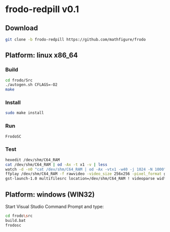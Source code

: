 # frodo-redpill v0.1

## Download
```bash
git clone -b frodo-redpill https://github.com/mathfigure/frodo
```


## Platform: linux x86_64

### Build
```bash
cd frodo/Src
./autogen.sh CFLAGS=-O2
make
```

### Install
```bash
sudo make install
```

### Run
```bash
FrodoSC
```

### Test
```bash
hexedit /dev/shm/C64_RAM
cat /dev/shm/C64_RAM | od -Ax -t x1 -v | less
watch -d -n0 "cat /dev/shm/C64_RAM | od -Ax -vtx1 -w40 -j 1024 -N 1000"
ffplay /dev/shm/C64_RAM -f rawvideo -video_size 256x256 -pixel_format gray -framerate 50 -loop 0
gst-launch-1.0 multifilesrc location=/dev/shm/C64_RAM ! videoparse width=256 height=256 framerate=50 format=25 ! videoconvert dither=0 ! videoscale method=0 ! ximagesink
```


## Platform: windows (WIN32)
Start Visual Studio Command Prompt and type:
```bash
cd frodo\src
build.bat
frodosc
```
